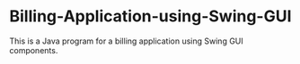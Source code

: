 # Billing-Application-using-Swing-GUI
This is a Java program for a billing application using Swing GUI components.
